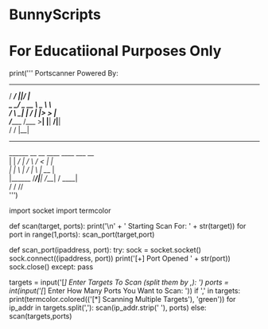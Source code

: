 # BunnyScripts
# For Educatiional Purposes Only 

print('''
Portscanner Powered By:
  _________             __        __      
 /   _____/ ___________|__|______/  |_    
 \_____  \_/ ___\_  __ \  \____ \   __\   
 /        \  \___|  | \/  |  |_> >  |     
/_______  /\___  >__|  |__|   __/|__|     
        \/     \/         |__|            
__________                                
\______   \__ __  ____   ____ ___ __     
 |    |  _/  |  \/    \ /    <   |  |     
 |    |   \  |  /   |  \   |  \___  |     
 |______  /____/|___|  /___|  / ____|     
        \/           \/     \/\/          
''')

import socket
import termcolor


def scan(target, ports):
  print('\n' + ' Starting Scan For: ' + str(target))
  for port in range(1,ports):
    scan_port(target,port)


def scan_port(ipaddress, port):
  try:
    sock = socket.socket()
    sock.connect((ipaddress, port))
    print('[+] Port Opened ' + str(port))
    sock.close()
  except:
    pass


targets = input('[*] Enter Targets To Scan (split them by ,): ')
ports = int(input('[*] Enter How Many Ports You Want to Scan: '))
if ',' in targets:
  print(termcolor.colored(('[*] Scanning Multiple Targets'), 'green'))
  for ip_addr in targets.split(','):
    scan(ip_addr.strip(' '), ports)
else:
  scan(targets,ports)
